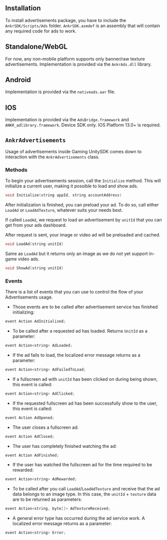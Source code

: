 ## Installation

To install advertisements package, you have to include the `AnkrSDK/Scripts/Ads` folder. `AnkrSDK.asmdef` is an assembly that will contain any required code for ads to work.

##  Standalone/WebGL

For now, any non-mobile platform supports only banner/raw texture advertisements. Implementation is provided via the `AnkrAds.dll` library.

## Android
Implementation is provided via the `nativeads.aar` file.

## IOS

Implementation is provided via the `AdsBridge.framework` and `ANKR_adlibrary.framework`. Device SDK only. IOS Platform 13.0+ is required.

## `AnkrAdvertisements`

Usage of advertisements inside Gaming UnitySDK comes down to interaction with the `AnkrAdvertisements` class.

### Methods

To begin your advertisements session, call the `Initialize` method. This will initialize a current user, making it possible to load and show ads.

```c plus
void Initialize(string appId, string accountAddress)
```

After initialization is finished, you can preload your ad. To do so, call either `LoadAd` or `LoadAdTexture`, whatever suits your needs best.  

If called `LoadAd`, we request to load an advertisement by `unitId` that you can get from your ads dashboard.

After request is sent, your image or video ad will be preloaded and cached.

```c plus
void LoadAd(string unitId)
```

Same as `LoadAd` but it returns only an image as we do not yet support in-game video ads.

```c plus
void ShowAd(string unitId)
```

### Events

There is a list of events that you can use to control the flow of your Advertisements usage.

  * Those events are to be called after advertisement service has finished initializing:

```c plus
event Action AdInitialized;
```

  * To be called after a requested ad has loaded. Returns `UnitId` as a parameter:

```c plus
event Action<string> AdLoaded;
```

  * If the ad fails to load, the localized error message returns as a parameter:

```c plus
event Action<string> AdFailedToLoad;
```

  * If a fullscreen ad with `unitId` has been clicked on during being shown, this event is called:

```c plus
event Action<string> AdClicked;
```

  * If the requested fullscreen ad has been successfully show to the user, this event is called:

```c plus
event Action AdOpened;
```

  * The user closes a fullscreen ad:

```c plus
event Action AdClosed;
```

  * The user has completely finished watching the ad:

```c plus
event Action AdFinished;
```

  * If the user has watched the fullscreen ad for the time required to be rewarded:

```c plus
event Action<string> AdRewarded;
```

  * To be called after you call `LoadAd`/`LoadAdTexture` and receive that the ad data belongs to an image type. In this case, the `unitId` + `texture` data are to be returned as parameters:

```c plus
event Action<string, byte[]> AdTextureReceived;
```

  * A general error type has occurred during the ad service work. A localized error message returns as a parameter:

```c plus
event Action<string> Error;
```

